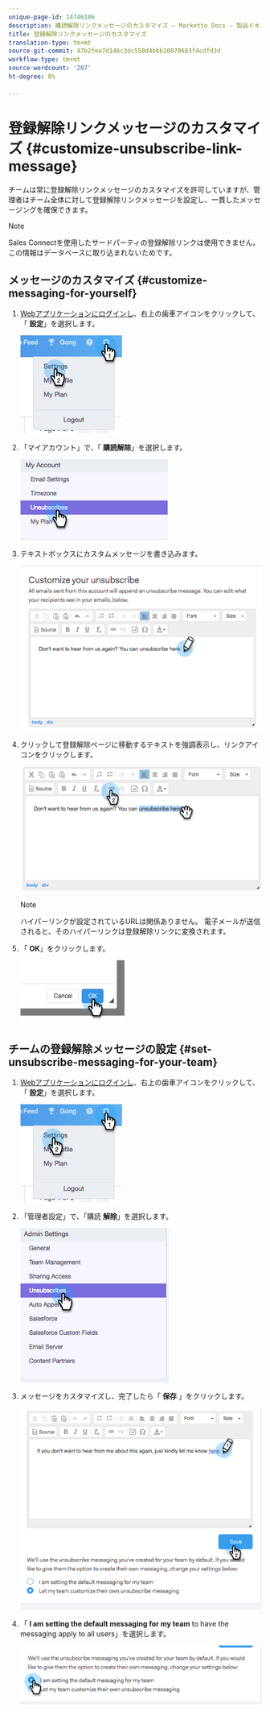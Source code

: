 ```yaml
---
unique-page-id: 14746186
description: 購読解除リンクメッセージのカスタマイズ — Marketto Docs — 製品ドキュメント
title: 登録解除リンクメッセージのカスタマイズ
translation-type: tm+mt
source-git-commit: 47b2fee7d146c3dc558d4bbb10070683f4cdfd3d
workflow-type: tm+mt
source-wordcount: '207'
ht-degree: 0%

---
```



# 登録解除リンクメッセージのカスタマイズ {#customize-unsubscribe-link-message}

チームは常に登録解除リンクメッセージのカスタマイズを許可していますが、管理者はチーム全体に対して登録解除リンクメッセージを設定し、一貫したメッセージングを確保できます。

>[!NOTE]
>
>Sales Connectを使用したサードパーティの登録解除リンクは使用できません。この情報はデータベースに取り込まれないためです。

## メッセージのカスタマイズ {#customize-messaging-for-yourself}

1. [Webアプリケーションにログインし](http://toutapp.com/login)、右上の歯車アイコンをクリックして、「 **設定**」を選択します。

   ![](assets/one.png)

1. 「マイアカウント」で、「 **購読解除**」を選択します。

   ![](assets/two-1.png)

1. テキストボックスにカスタムメッセージを書き込みます。

   ![](assets/three-1.png)

1. クリックして登録解除ページに移動するテキストを強調表示し、リンクアイコンをクリックします。

   ![](assets/four-1.png)

   >[!NOTE]
   >
   >ハイパーリンクが設定されているURLは関係ありません。 電子メールが送信されると、そのハイパーリンクは登録解除リンクに変換されます。

1. 「 **OK**」をクリックします。

   ![](assets/five.png)

## チームの登録解除メッセージの設定 {#set-unsubscribe-messaging-for-your-team}

1. [Webアプリケーションにログインし](http://toutapp.com/login)、右上の歯車アイコンをクリックして、「 **設定**」を選択します。

   ![](assets/six.png)

1. 「管理者設定」で、「購読 **解除**」を選択します。

   ![](assets/eight.png)

1. メッセージをカスタマイズし、完了したら「 **保存** 」をクリックします。

   ![](assets/seven.png)

1. 「 **I am setting the default messaging for my team** to have the messaging apply to all users」を選択します。

   ![](assets/eleven.png)

